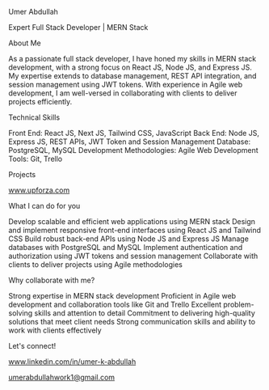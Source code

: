 Umer Abdullah 

Expert Full Stack Developer | MERN Stack


About Me

As a passionate full stack developer, I have honed my skills in MERN stack development, with a strong focus on React JS, Node JS, and Express JS. My expertise extends to database management, REST API integration, and session management using JWT tokens. With experience in Agile web development, I am well-versed in collaborating with clients to deliver projects efficiently.


Technical Skills

Front End: React JS, Next JS, Tailwind CSS, JavaScript
Back End: Node JS, Express JS, REST APIs, JWT Token and Session Management
Database: PostgreSQL, MySQL
Development Methodologies: Agile Web Development
Tools: Git, Trello


Projects

www.upforza.com


What I can do for you

Develop scalable and efficient web applications using MERN stack
Design and implement responsive front-end interfaces using React JS and Tailwind CSS
Build robust back-end APIs using Node JS and Express JS
Manage databases with PostgreSQL and MySQL
Implement authentication and authorization using JWT tokens and session management
Collaborate with clients to deliver projects using Agile methodologies


Why collaborate with me?

Strong expertise in MERN stack development
Proficient in Agile web development and collaboration tools like Git and Trello
Excellent problem-solving skills and attention to detail
Commitment to delivering high-quality solutions that meet client needs
Strong communication skills and ability to work with clients effectively


Let's connect!

www.linkedin.com/in/umer-k-abdullah

umerabdullahwork1@gmail.com
